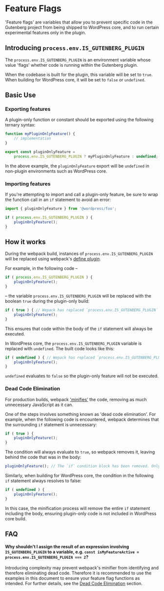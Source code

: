 # Feature Flags

'Feature flags' are variables that allow you to prevent specific code in the Gutenberg project from being shipped to WordPress core, and to run certain experimental features only in the plugin.

## Introducing `process.env.IS_GUTENBERG_PLUGIN`

The `process.env.IS_GUTENBERG_PLUGIN` is an environment variable whose value 'flags' whether code is running within the Gutenberg plugin.

When the codebase is built for the plugin, this variable will be set to `true`. When building for WordPress core, it will be set to `false` or `undefined`.

## Basic Use

### Exporting features

A plugin-only function or constant should be exported using the following ternary syntax:

```js
function myPluginOnlyFeature() {
	// implementation
}

export const pluginOnlyFeature =
	process.env.IS_GUTENBERG_PLUGIN ? myPluginOnlyFeature : undefined;
```

In the above example, the `pluginOnlyFeature` export will be `undefined` in non-plugin environments such as WordPress core.

### Importing features

If you're attempting to import and call a plugin-only feature, be sure to wrap the function call in an `if` statement to avoid an error:

```js
import { pluginOnlyFeature } from '@wordpress/foo';

if ( process.env.IS_GUTENBERG_PLUGIN ) {
	pluginOnlyFeature();
}
```

## How it works

During the webpack build, instances of `process.env.IS_GUTENBERG_PLUGIN` will be replaced using webpack's [define plugin](https://webpack.js.org/plugins/define-plugin/).

For example, in the following code –

```js
if ( process.env.IS_GUTENBERG_PLUGIN ) {
	pluginOnlyFeature();
}
```

– the variable `process.env.IS_GUTENBERG_PLUGIN` will be replaced with the boolean `true` during the plugin-only build:

```js
if ( true ) { // Wepack has replaced `process.env.IS_GUTENBERG_PLUGIN` with `true`
	pluginOnlyFeature();
}
```

This ensures that code within the body of the `if` statement will always be executed.

In WordPress core, the `process.env.IS_GUTENBERG_PLUGIN` variable is replaced with `undefined`. The built code looks like this:

```js
if ( undefined ) { // Wepack has replaced `process.env.IS_GUTENBERG_PLUGIN` with `undefined`
	pluginOnlyFeature();
}
```

`undefined` evaluates to `false` so the plugin-only feature will not be executed.

### Dead Code Elimination

For production builds, webpack ['minifies'](https://en.wikipedia.org/wiki/Minification_(programming)) the code, removing as much unnecessary JavaScript as it can.

One of the steps involves something known as 'dead code elimination'. For example, when the following code is encountered, webpack determines that the surrounding `if` statement is unnecessary:

```js
if ( true ) {
	pluginOnlyFeature();
}
```

The condition will always evaluate to `true`, so webpack removes it, leaving behind the code that was in the body:

```js
pluginOnlyFeature(); // The `if` condition block has been removed. Only the body remains.
```

Similarly, when building for WordPress core, the condition in the following `if` statement always resolves to false:

```js
if ( undefined ) {
	pluginOnlyFeature();
}
```

In this case, the minification process will remove the entire `if` statement including the body, ensuring plugin-only code is not included in WordPress core build.

## FAQ

#### Why shouldn't I assign the result of an expression involving `IS_GUTENBERG_PLUGIN` to a variable, e.g. `const isMyFeatureActive = process.env.IS_GUTENBERG_PLUGIN === 2`?

Introducing complexity may prevent webpack's minifier from identifying and therefore eliminating dead code. Therefore it is recommended to use the examples in this document to ensure your feature flag functions as intended. For further details, see the [Dead Code Elimination](#dead-code-elimination) section.
